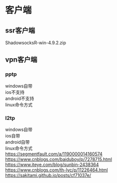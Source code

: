 # 客户端
## ssr客户端
ShadowsocksR-win-4.9.2.zip

## vpn客户端
### pptp
windows自带  
ios不支持  
android不支持  
linux命令方式  
### l2tp
windows自带  
ios自带  
android自带  
linux命令方式  
https://segmentfault.com/a/1190000014160574  
https://www.cnblogs.com/baiduboy/p/7278715.html  
https://www.iteye.com/blog/sunbin-2438364  
https://www.cnblogs.com/th-lyc/p/11226464.html  
https://sakitami.github.io/posts/cf71037e/  

